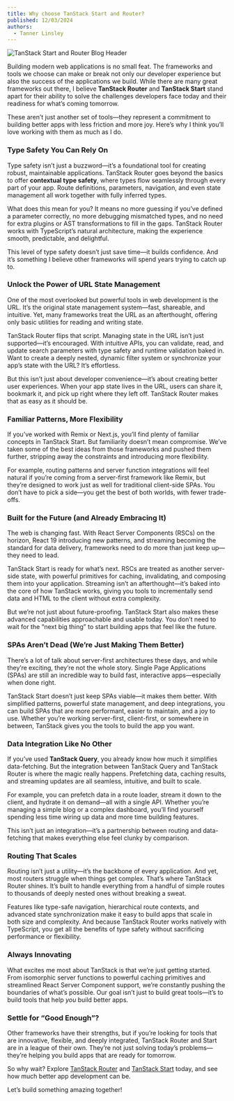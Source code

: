 ```yaml
---
title: Why choose TanStack Start and Router?
published: 12/03/2024
authors:
  - Tanner Linsley
---
```


![TanStack Start and Router Blog Header](/blog-assets/why-tanstack-start-and-router/tanstack-start-blog-header.jpg)

Building modern web applications is no small feat. The frameworks and tools we choose can make or break not only our developer experience but also the success of the applications we build. While there are many great frameworks out there, I believe **TanStack Router** and **TanStack Start** stand apart for their ability to solve the challenges developers face today and their readiness for what’s coming tomorrow.

These aren’t just another set of tools—they represent a commitment to building better apps with less friction and more joy. Here’s why I think you’ll love working with them as much as I do.

### Type Safety You Can Rely On

Type safety isn’t just a buzzword—it’s a foundational tool for creating robust, maintainable applications. TanStack Router goes beyond the basics to offer **contextual type safety**, where types flow seamlessly through every part of your app. Route definitions, parameters, navigation, and even state management all work together with fully inferred types.

What does this mean for you? It means no more guessing if you’ve defined a parameter correctly, no more debugging mismatched types, and no need for extra plugins or AST transformations to fill in the gaps. TanStack Router works with TypeScript’s natural architecture, making the experience smooth, predictable, and delightful.

This level of type safety doesn’t just save time—it builds confidence. And it’s something I believe other frameworks will spend years trying to catch up to.

### Unlock the Power of URL State Management

One of the most overlooked but powerful tools in web development is the URL. It’s the original state management system—fast, shareable, and intuitive. Yet, many frameworks treat the URL as an afterthought, offering only basic utilities for reading and writing state.

TanStack Router flips that script. Managing state in the URL isn’t just supported—it’s encouraged. With intuitive APIs, you can validate, read, and update search parameters with type safety and runtime validation baked in. Want to create a deeply nested, dynamic filter system or synchronize your app’s state with the URL? It’s effortless.

But this isn’t just about developer convenience—it’s about creating better user experiences. When your app state lives in the URL, users can share it, bookmark it, and pick up right where they left off. TanStack Router makes that as easy as it should be.

### Familiar Patterns, More Flexibility

If you’ve worked with Remix or Next.js, you’ll find plenty of familiar concepts in TanStack Start. But familiarity doesn’t mean compromise. We’ve taken some of the best ideas from those frameworks and pushed them further, stripping away the constraints and introducing more flexibility.

For example, routing patterns and server function integrations will feel natural if you’re coming from a server-first framework like Remix, but they’re designed to work just as well for traditional client-side SPAs. You don’t have to pick a side—you get the best of both worlds, with fewer trade-offs.

### Built for the Future (and Already Embracing It)

The web is changing fast. With React Server Components (RSCs) on the horizon, React 19 introducing new patterns, and streaming becoming the standard for data delivery, frameworks need to do more than just keep up—they need to lead.

TanStack Start is ready for what’s next. RSCs are treated as another server-side state, with powerful primitives for caching, invalidating, and composing them into your application. Streaming isn’t an afterthought—it’s baked into the core of how TanStack works, giving you tools to incrementally send data and HTML to the client without extra complexity.

But we’re not just about future-proofing. TanStack Start also makes these advanced capabilities approachable and usable today. You don’t need to wait for the “next big thing” to start building apps that feel like the future.

### SPAs Aren’t Dead (We’re Just Making Them Better)

There’s a lot of talk about server-first architectures these days, and while they’re exciting, they’re not the whole story. Single Page Applications (SPAs) are still an incredible way to build fast, interactive apps—especially when done right.

TanStack Start doesn’t just keep SPAs viable—it makes them better. With simplified patterns, powerful state management, and deep integrations, you can build SPAs that are more performant, easier to maintain, and a joy to use. Whether you’re working server-first, client-first, or somewhere in between, TanStack gives you the tools to build the app you want.

### Data Integration Like No Other

If you’ve used **TanStack Query**, you already know how much it simplifies data-fetching. But the integration between TanStack Query and TanStack Router is where the magic really happens. Prefetching data, caching results, and streaming updates are all seamless, intuitive, and built to scale.

For example, you can prefetch data in a route loader, stream it down to the client, and hydrate it on demand—all with a single API. Whether you’re managing a simple blog or a complex dashboard, you’ll find yourself spending less time wiring up data and more time building features.

This isn’t just an integration—it’s a partnership between routing and data-fetching that makes everything else feel clunky by comparison.

### Routing That Scales

Routing isn’t just a utility—it’s the backbone of every application. And yet, most routers struggle when things get complex. That’s where TanStack Router shines. It’s built to handle everything from a handful of simple routes to thousands of deeply nested ones without breaking a sweat.

Features like type-safe navigation, hierarchical route contexts, and advanced state synchronization make it easy to build apps that scale in both size and complexity. And because TanStack Router works natively with TypeScript, you get all the benefits of type safety without sacrificing performance or flexibility.

### Always Innovating

What excites me most about TanStack is that we’re just getting started. From isomorphic server functions to powerful caching primitives and streamlined React Server Component support, we’re constantly pushing the boundaries of what’s possible. Our goal isn’t just to build great tools—it’s to build tools that help _you_ build better apps.

### Settle for “Good Enough”?

Other frameworks have their strengths, but if you’re looking for tools that are innovative, flexible, and deeply integrated, TanStack Router and Start are in a league of their own. They’re not just solving today’s problems—they’re helping you build apps that are ready for tomorrow.

So why wait? Explore [TanStack Router](https://tanstack.com/router) and [TanStack Start](https://tanstack.com/start) today, and see how much better app development can be.

Let’s build something amazing together!
